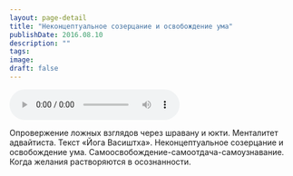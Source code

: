 ```yaml
---
layout: page-detail
title: "Неконцептуальное созерцание и освобождение ума"
publishDate: 2016.08.10
description: ""
tags:
image:
draft: false
---
```


<audio title="2016.08.10 - Неконцептуальное созерцание и освобождение ума.mp3" src="https://filer-api.advayta.org/v1.0/public/files/75747" controls=""></audio>

 Опровержение ложных взглядов через шравану и юкти. Менталитет адвайтиста. Текст «Йога Васиштха». Неконцептуальное созерцание и освобождение ума. Самоосвобождение-самоотдача-самоузнавание. Когда желания растворяются в осознанности. 

  
